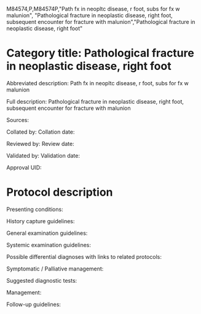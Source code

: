 M84574,P,M84574P,"Path fx in neopltc disease, r foot, subs for fx w malunion", "Pathological fracture in neoplastic disease, right foot, subsequent encounter for fracture with malunion","Pathological fracture in neoplastic disease, right foot"
# Category title: Pathological fracture in neoplastic disease, right foot

Abbreviated description: Path fx in neopltc disease, r foot, subs for fx w malunion

Full description: Pathological fracture in neoplastic disease, right foot, subsequent encounter for fracture with malunion

Sources:

Collated by:
Collation date:

Reviewed by:
Review date:

Validated by:
Validation date:

Approval UID:

# Protocol description

Presenting conditions:

History capture guidelines:

General examination guidelines:

Systemic examination guidelines:

Possible differential diagnoses with links to related protocols:

Symptomatic / Palliative management:

Suggested diagnostic tests:

Management:

Follow-up guidelines:
